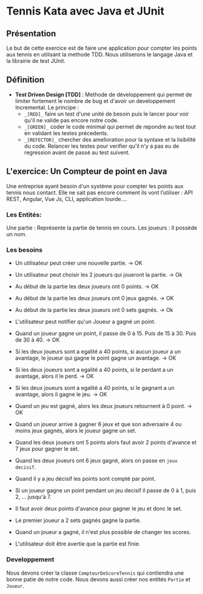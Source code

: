 # Tennis Kata avec Java et JUnit

## Présentation
Le but de cette exercice est de faire une application pour compter les points aux tennis en utilisant la methode TDD. Nous utiliserons le langage Java et la librairie de test JUnit.

## Définition
* __Test Driven Design [TDD]__ : Methode de développement qui permet de limiter fortement le nombre de bug et d'avoir un developpement Incremental. Le principe : 
    * `_[RED]_` faire un test d'une unité de besoin puis le lancer pour voir qu'il ne valide pas encore notre code.
    * `_[GREEN]_` coder le code minimal qui permet de repondre au test tout en validant les testes précedents.
    * `_[REFECTOR]_` chercher des amelioration pour la syntaxe et la lisibilité du code. Relancer les testes pour verifier qu'il n'y a pas eu de regression avant de passé au test suivent.

    
## L'exercice: Un Compteur de point en Java
Une entreprise ayant besoin d'un système pour compter les points aux tennis nous contact. Elle ne sait pas encore comment ils vont l’utiliser : API REST, Angular, Vue Js, CLI, application lourde....

### Les Entités:
Une partie : Représente la partie de tennis en cours.
Les joueurs : Il possède un nom.

### Les besoins
* Un utilisateur peut créer une nouvelle partie.                            -> OK
* Un utilisateur peut choisir les 2 joueurs qui joueront la partie.         -> Ok
* Au début de la partie les deux joueurs ont 0 points.                      -> OK
* Au début de la partie les deux joueurs ont 0 jeux gagnés.                 -> OK
* Au début de la partie les deux joueurs ont 0 sets gagnés.                 -> Ok

* L'utilisateur peut notifier qu'un Joueur a gagné un point.
* Quand un joueur gagne un point, il passe de 0 à 15. Puis de 15 à 30. Puis de 30 à 40.                                             -> OK
* Si les deux joueurs sont a egalité a 40 points, si aucun joueur a un avantage, le joueur qui gagne le point gagne un avantage.    -> OK
* Si les deux joueurs sont a egalité a 40 points, si le perdant a un avantage, alors il le perd.                                    -> OK
* Si les deux joueurs sont a egalité a 40 points, si le gagnant a un avantage, alors il gagne le jeu.                               -> OK

* Quand un jeu est gagné, alors les deux joueurs retournent à 0 point.                                                  -> OK
* Quand un joueur arrive à gagner 6 jeux et que son adversaire 4 ou moins jeux gagnés, alors le joueur gagne un set.
* Quand les deux joueurs ont 5 points alors faut avoir 2 points d'avance et 7 jeux pour gagner le set.

* Quand les deux joueurs ont 6 jeux gagné, alors on passe en `jeux decisif`.
* Quand il y a jeu décisif les points sont compté par point.
* Si un joueur gagne un point pendant un jeu decisif il passe de 0 à 1, puis 2, ... jusqu'à 7. 
* Il faut avoir deux points d'avance pour gagner le jeu et donc le set.

* Le premier joueur a 2 sets gagnés gagne la partie.
* Quand un joueur a gagné, il n'est plus possible de changer les scores.
* L'utilisateur doit être avertie que la partie est finie.

### Developpement
Nous devons créer la classe `CompteurDeScoreTennis` qui contiendra une bonne patie de notre code.
Nous devons aussi créer nos entités `Partie` et `Joueur`.